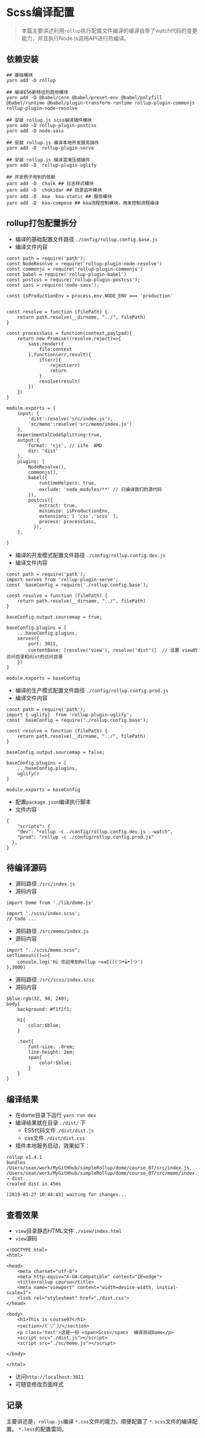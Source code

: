 
# Scss编译配置
> 本篇主要讲述利用`rollup`执行配置文件编译的编译自带了watch代码的变更能力，并且执行Node.js调用API进行热编译。


## 依赖安装

```
## 基础模块
yarn add -D rollup 

## 编译ES6新特征的其他模块
yarn add -D @babel/core @babel/preset-env @babel/polyfill  @babel/runtime @babel/plugin-transform-runtime rollup-plugin-commonjs  rollup-plugin-node-resolve

## 安装 rollup.js scss编译插件模块
yarn add -D rollup-plugin-postcss 
yarn add -D node-sass

## 安装 rollup.js 编译本地开发服务插件
yarn add -D  rollup-plugin-serve

## 安装 rollup.js 编译混淆压缩插件
yarn add -D  rollup-plugin-uglify

## 开发例子用到的依赖
yarn add -D  chalk ## 日志样式模块
yarn add -D  chokidar ## 目录监听模块
yarn add -D  koa  koa-static ## 服务模块
yarn add -D  koa-compose ## koa流程控制模块，用来控制流程编译
```

## rollup打包配置拆分  

- 编译的基础配置文件路径 `./config/rollup.config.base.js`
- 编译文件内容
```
const path = require('path');
const NodeResolve = require('rollup-plugin-node-resolve')
const commonjs = require('rollup-plugin-commonjs')
const babel = require('rollup-plugin-babel')
const postcss = require('rollup-plugin-postcss');
const sass = require('node-sass');

const isProductionEnv = process.env.NODE_ENV === 'production'


const resolve = function (filePath) {
    return path.resolve(__dirname, "../", filePath)
}

const processSass = function(context,paylpad){
    return new Promise((resolve,reject)=>{
        sass.render({
            file:context
        },function(err,result){
            if(err){
                reject(err)
                return 
            }
            resolve(result)
        })
    })
}

module.exports = {
    input: {
        'dist':resolve('src/index.js'),
        'sc/memo':resolve('src/memo/index.js')
    },
    experimentalCodeSplitting:true,
    output:{
        format: 'cjs', // iife  AMD
        dir: 'dist'
    },
    plugins: [
        NodeResolve(),
        commonjs(),
        babel({
            runtimeHelpers: true,
            exclude: 'node_modules/**' // 只编译我们的源代码
        }),
        postcss({
            extract: true,
            minimize: isProductionEnv,
            extensions: [ 'css','scss' ],
            process: processSass,
          }),
    ],
    
}
```

- 编译的开发模式配置文件路径 `./config/rollup.config.dev.js`
- 编译文件内容
```
const path = require('path');
import serves from 'rollup-plugin-serve';
const  baseConfig = require('./rollup.config.base');

const resolve = function (filePath) {
    return path.resolve(__dirname, "../", filePath)
}

baseConfig.output.sourcemap = true;

baseConfig.plugins = [
    ...baseConfig.plugins,
    serves({
        port: 3011,
        contentBase: [resolve('view'), resolve('dist')]  // 设置 view的访问目录和dist的访问目录
    })
]

module.exports = baseConfig
```

- 编译的生产模式配置文件路径 `./config/rollup.config.prod.js`
- 编译文件内容
```
const path = require('path');
import { uglify}  from 'rollup-plugin-uglify';
const  baseConfig = require('./rollup.config.base');

const resolve = function (filePath) {
    return path.resolve(__dirname, "../", filePath)
}

baseConfig.output.sourcemap = false;

baseConfig.plugins = [
    ...baseConfig.plugins,
    uglify()
]

module.exports = baseConfig

```

- 配置`package.json`编译执行脚本
- 文件内容
```
{
    "scripts": {
    "dev": "rollup -c ./config/rollup.config.dev.js --watch",
    "prod": "rollup -c ./config/rollup.config.prod.js"
  },
}

```

## 待编译源码  

- 源码路径`./src/index.js`
- 源码内容
```
import Dome from './lib/dome.js'

import './scss/index.scss';
// todo ...

```
- 源码路径`./src/memo/index.js`
- 源码内容
```
import "../scss/memo.scss";
setTimeout(()=>{
    console.log('Hi 欢迎来到Rollup ─=≡Σ(((つ•̀ω•́)つ')
},3000)
```

- 源码路径`./src/scss/index.scss`
- 源码内容
```
$blue:rgb(32, 98, 240);
body{
    background: #f1f1f1;

    h1{
        color:$blue;
    }

    .text{
        font-size: .8rem;
        line-height: 2em;
        span{
            color:$blue;
        }
    }
}
```

## 编译结果

- 在dome目录下运行 `yarn run dev `
- 编译结果就在目录 `./dist/` 下
  - ES5代码文件`./dist/dist.js`
  - css文件`./dist/dist.css`
- 插件本地服务启动，效果如下：
```
rollup v1.4.1
bundles /Users/sean/work/MyGitHhub/simpleRollup/dome/course_07/src/index.js, /Users/sean/work/MyGitHhub/simpleRollup/dome/course_07/src/memo/index.js → dist...
created dist in 45ms

[2019-03-27 10:44:43] waiting for changes...

```

## 查看效果
- `view`目录静态HTML文件 `./view/index.html`
- `view`源码
```
<!DOCTYPE html>
<html>

<head>
    <meta charset="utf-8">
    <meta http-equiv="X-UA-Compatible" content="IE=edge">
    <title>rollup course</title>
    <meta name="viewport" content="width=device-width, initial-scale=1">
    <link rel="stylesheet" href="./dist.css">
</head>

<body>
    <h1>This is course07</h1>
    <section>/(ﾟ▽ﾟ)/</section>
    <p class='text'>这是一份 <span>Scss</span>  编译测试Dome</p>
    <script src="./dist.js"></script>
    <script src="./sc/memo.js"></script>

</body>

</html>

```
-  访问`http://localhost:3011`
-  可随意修改页面样式


## 记录  

主要讲述是，`rollup.js`编译 `*.css`文件的能力。顺便配置了 `*.scss`文件的编译配置。 `*.less`的配置雷同。